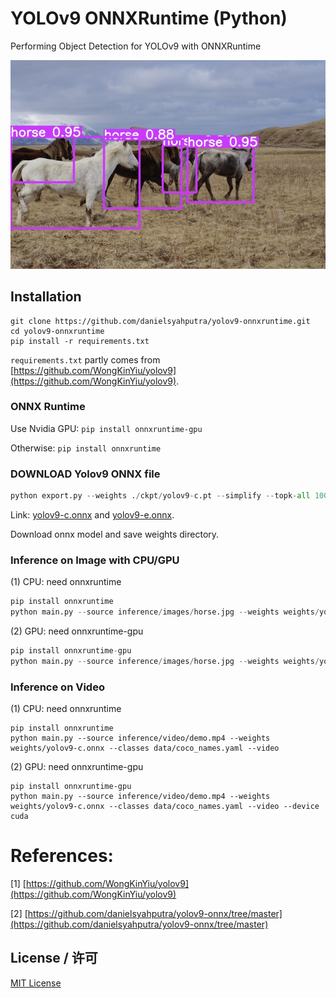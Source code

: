 # YOLOv9 ONNXRuntime (Python)

Performing Object Detection for YOLOv9 with ONNXRuntime

![ONNXRUNTIME YOLOv9 Object Detection](https://github.com/Reversev/yolov9-onnxruntime/blob/main/assets/horses.jpg)


## Installation

```shell
git clone https://github.com/danielsyahputra/yolov9-onnxruntime.git
cd yolov9-onnxruntime
pip install -r requirements.txt
```

```requirements.txt``` partly comes from [https://github.com/WongKinYiu/yolov9](https://github.com/WongKinYiu/yolov9).


### ONNX Runtime
Use Nvidia GPU:
```pip install onnxruntime-gpu```

Otherwise:
```pip install onnxruntime```

### DOWNLOAD Yolov9 ONNX file
```python
python export.py --weights ./ckpt/yolov9-c.pt --simplify --topk-all 100 --iou-thres 0.65 --conf-thres 0.35 --img-size 640 640 --include onnx
```
Link: [yolov9-c.onnx]() and [yolov9-e.onnx]().

Download onnx model and save weights directory.

### Inference on Image with CPU/GPU

(1) CPU: need onnxruntime

```python
pip install onnxruntime
python main.py --source inference/images/horse.jpg --weights weights/yolov9-c.onnx --classes weights/coco_names.yaml --image
```

(2) GPU: need onnxruntime-gpu
```python
pip install onnxruntime-gpu
python main.py --source inference/images/horse.jpg --weights weights/yolov9-c.onnx --classes weights/coco_names.yaml --image --device cuda
```


### Inference on Video

(1) CPU: need onnxruntime
```
pip install onnxruntime
python main.py --source inference/video/demo.mp4 --weights weights/yolov9-c.onnx --classes data/coco_names.yaml --video
```

(2) GPU: need onnxruntime-gpu
```
pip install onnxruntime-gpu
python main.py --source inference/video/demo.mp4 --weights weights/yolov9-c.onnx --classes data/coco_names.yaml --video --device cuda
```

# References:
[1] [https://github.com/WongKinYiu/yolov9](https://github.com/WongKinYiu/yolov9)

[2] [https://github.com/danielsyahputra/yolov9-onnx/tree/master](https://github.com/danielsyahputra/yolov9-onnx/tree/master)

## License / 许可
[MIT License](LICENSE)
